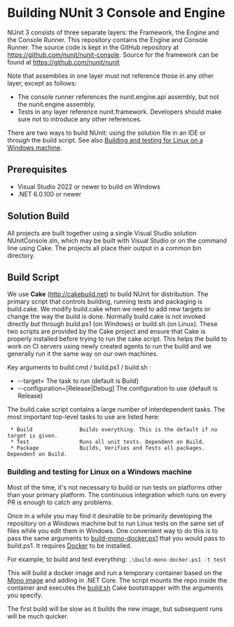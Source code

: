 # Building NUnit 3 Console and Engine

NUnit 3 consists of three separate layers: the Framework, the Engine and the Console Runner. This
repository contains the Engine and Console Runner. The source code is kept in the GitHub repository
at https://github.com/nunit/nunit-console. Source for the framework can be found
at https://github.com/nunit/nunit

Note that assemblies in one layer must not reference those in any other layer, except as follows:
 * The console runner references the nunit.engine.api assembly, but not the nunit.engine assembly.
 * Tests in any layer reference nunit.framework.
Developers should make sure not to introduce any other references.

There are two ways to build NUnit: using the solution file in an IDE or through the build script.
See also [Building and testing for Linux on a Windows machine](#building-and-testing-for-linux-on-a-windows-machine).

## Prerequisites

- Visual Studio 2022 or newer to build on Windows
- .NET 6.0.100 or newer

## Solution Build

All projects are built together using a single Visual Studio solution NUnitConsole.sln, which may be
built with Visual Studio or on the command line using Cake. The projects all place their output in
a common bin directory.

## Build Script

We use **Cake** (http://cakebuild.net) to build NUnit for distribution. The primary script that controls
building, running tests and packaging is build.cake. We modify build.cake when we need to add new
targets or change the way the build is done. Normally build.cake is not invoked directly but through
build.ps1 (on Windows) or build.sh (on Linux). These two scripts are provided by the Cake project
and ensure that Cake is properly installed before trying to run the cake script. This helps the
build to work on CI servers using newly created agents to run the build and we generally run it
the same way on our own machines.

Key arguments to build.cmd / build.ps1 / build.sh :
 * --target=<task>                 The task to run (default is Build)
 * --configuration=[Release|Debug] The configuration to use (default is Release)
 
The build.cake script contains a large number of interdependent tasks. The most
important top-level tasks to use are listed here:

```
 * Build               Builds everything. This is the default if no target is given.
 * Test                Runs all unit tests. Dependent on Build.
 * Package             Builds, Verifies and Tests all packages. Dependent on Build.
```

### Building and testing for Linux on a Windows machine

Most of the time, it's not necessary to build or run tests on platforms other than your primary
platform. The continuous integration which runs on every PR is enough to catch any problems.

Once in a while you may find it desirable to be primarily developing the repository on a Windows
machine but to run Linux tests on the same set of files while you edit them in Windows.
One convenient way to do this is to pass the same arguments to
[build-mono-docker.ps1](.\build-mono-docker.ps1) that you would pass to build.ps1. It requires
[Docker](https://docs.docker.com/docker-for-windows/install/) to be installed.

For example, to build and test everything: `.\build-mono-docker.ps1 -t test`

This will build a docker image and run a temporary container
based on the [Mono image](https://hub.docker.com/r/library/mono/) and adding in
.NET Core. The script mounts the repo inside the container and executes the
[build.sh](build.sh) Cake bootstrapper with the arguments you specify.

The first build will be slow as it builds the new image, but subsequent runs will
be much quicker.
